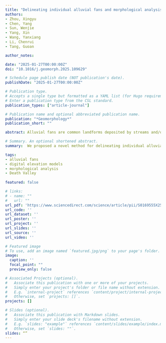 ```yaml
---
title: "Delineating individual alluvial fans and morphological analysis based on digital elevation models"
authors:
- Zhou, Xingyu
- Chen, Yang
- Sun, Wenjie
- Yang, Xin
- Wang, Yanxiang
- Li, Chenrui
- Tang, Guoan

author_notes:

date: "2025-01-27T00:00:00Z"
doi: "10.1016/j.geomorph.2025.109629"

# Schedule page publish date (NOT publication's date).
publishDate: "2025-01-27T00:00:00Z"

# Publication type.
# Accepts a single type but formatted as a YAML list (for Hugo requirements).
# Enter a publication type from the CSL standard.
publication_types: ["article-journal"]

# Publication name and optional abbreviated publication name.
publication: "*Geomorphology*"
publication_short: ""

abstract: Alluvial fans are common landforms deposited by streams and/or debris flows. Multiple fans can overlap and connect with each other, developing a bajada. Currently, studies about the evolutionary process of alluvial landscapes and environmental changes in arid areas urgently need clear, detailed and object-based evaluation within bajadas. However, existing methods still struggle to divide these alluvial slopes into individual fans. Accordingly, we proposed a novel method for delineating individual alluvial fans based on free digital elevation models. This method incorporated multi-directional hillshades to accurately extract alluvial slopes, and two flow direction algorithms to support the delineation of individual fans. The method was tested in Death Valley, where a total of 89 individual fans were delineated for morphological analysis. Our result demonstrated high accuracy validated by a Landset-9 L2 satellite image, with an intersection over union (IoU) of 95.51 % for alluvial slopes and a mean IoU of 86.19 % for individual fans, and it also aligned well with the geological map. Additionally, based on the delineated individual fans, we computed morphological features, distinguished the surface differences of both sides and analyzed the feature correlations. Overall, this study accomplished the delineation of individual fans and provided a viable solution for the automated and large-scale mapping of arid alluvial landscapes. The delineated results can act as the foundation for research about the evolutionary process and genetic mechanisms of alluvial fans, and provide opportunities for understanding the tectonic activities, sediment deposition and erosion process and environmental changes in arid regions.

# Summary. An optional shortened abstract.
summary:  We proposed a novel method for delineating individual alluvial fans based on free digital elevation models. This method incorporated multi-directional hillshades to accurately extract alluvial slopes, and two flow direction algorithms to support the delineation of individual fans. The method was tested in Death Valley, where a total of 89 individual fans were delineated for morphological analysis.

tags:
- alluvial fans
- digital elevation models
- morphological analysis
- Death Valley
 
featured: false

# links:
# - name: ""
#   url: ""
url_pdf: 'https://www.sciencedirect.com/science/article/pii/S0169555X2500039X/pdfft?md5=382a2f87df9e3f9b7e5dbd717251aa74&pid=1-s2.0-S0169555X2500039X-main.pdf'
url_code: ''
url_dataset: ''
url_poster: ''
url_project: ''
url_slides: ''
url_source: ''
url_video: ''

# Featured image
# To use, add an image named `featured.jpg/png` to your page's folder. 
image:
  caption: ''
  focal_point: ""
  preview_only: false

# Associated Projects (optional).
#   Associate this publication with one or more of your projects.
#   Simply enter your project's folder or file name without extension.
#   E.g. `internal-project` references `content/project/internal-project/index.md`.
#   Otherwise, set `projects: []`.
projects: []

# Slides (optional).
#   Associate this publication with Markdown slides.
#   Simply enter your slide deck's filename without extension.
#   E.g. `slides: "example"` references `content/slides/example/index.md`.
#   Otherwise, set `slides: ""`.
slides: “”
---
```


<!-- {{% callout note %}}
Click the *Cite* button above to demo the feature to enable visitors to import publication metadata into their reference management software.
{{% /callout %}} -->
<!-- 
{{% callout note %}}
Create your slides in Markdown - click the *Slides* button to check out the example.
{{% /callout %}}

Add the publication's **full text** or **supplementary notes** here. You can use rich formatting such as including [code, math, and images](https://docs.hugoblox.com/content/writing-markdown-latex/). -->
